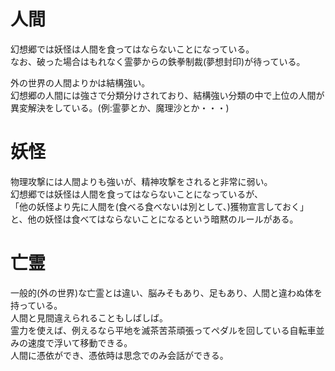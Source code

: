 # 人間
幻想郷では妖怪は人間を食ってはならないことになっている。<br>
なお、破った場合はもれなく霊夢からの鉄拳制裁(夢想封印)が待っている。<br>

外の世界の人間よりかは結構強い。<br>
幻想郷の人間には強さで分類分けされており、結構強い分類の中で上位の人間が異変解決をしている。(例:霊夢とか、魔理沙とか・・・)

# 妖怪
物理攻撃には人間よりも強いが、精神攻撃をされると非常に弱い。<br>
幻想郷では妖怪は人間を食ってはならないことになっているが、<br>
「他の妖怪より先に人間を(食べる食べないは別として、)獲物宣言しておく」
と、他の妖怪は食べてはならないことになるという暗黙のルールがある。

# 亡霊
一般的(外の世界)な亡霊とは違い、脳みそもあり、足もあり、人間と違わぬ体を持っている。<br>
人間と見間違えられることもしばしば。<br>
霊力を使えば、例えるなら平地を滅茶苦茶頑張ってペダルを回している自転車並みの速度で浮いて移動できる。<br>
人間に憑依ができ、憑依時は思念でのみ会話ができる。
